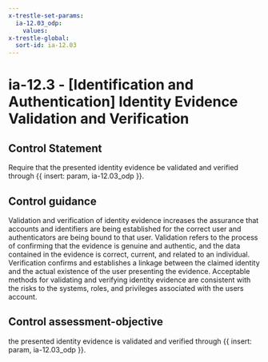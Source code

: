 ```yaml
---
x-trestle-set-params:
  ia-12.03_odp:
    values:
x-trestle-global:
  sort-id: ia-12.03
---
```


# ia-12.3 - \[Identification and Authentication\] Identity Evidence Validation and Verification

## Control Statement

Require that the presented identity evidence be validated and verified through {{ insert: param, ia-12.03_odp }}.

## Control guidance

Validation and verification of identity evidence increases the assurance that accounts and identifiers are being established for the correct user and authenticators are being bound to that user. Validation refers to the process of confirming that the evidence is genuine and authentic, and the data contained in the evidence is correct, current, and related to an individual. Verification confirms and establishes a linkage between the claimed identity and the actual existence of the user presenting the evidence. Acceptable methods for validating and verifying identity evidence are consistent with the risks to the systems, roles, and privileges associated with the users account.

## Control assessment-objective

the presented identity evidence is validated and verified through {{ insert: param, ia-12.03_odp }}.
